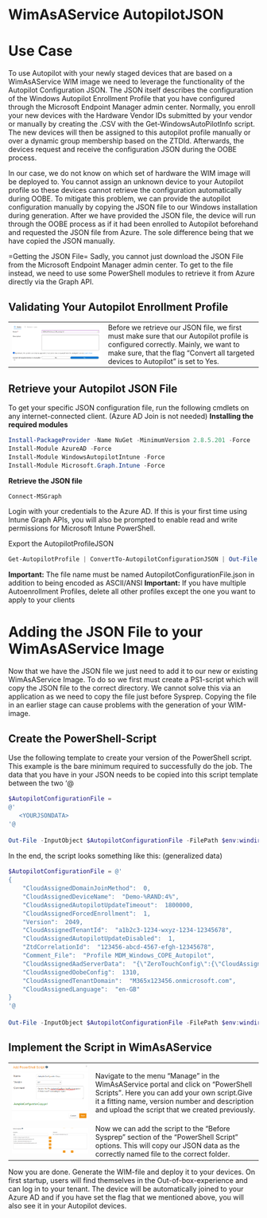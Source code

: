 
# WimAsAService AutopilotJSON


# Use Case

To use Autopilot with your newly staged devices that are based on a
WimAsAService WIM image we need to leverage the functionality of the
Autopilot Configuration JSON. The JSON itself describes the
configuration of the Windows Autopilot Enrollment Profile that you have
configured through the Microsoft Endpoint Manager admin center.
Normally, you enroll your new devices with the Hardware Vendor IDs
submitted by your vendor or manually by creating the .CSV with the
Get-WindowsAutoPilotInfo script. The new devices will then be assigned
to this autopilot profile manually or over a dynamic group membership
based on the ZTDId. Afterwards, the devices request and receive the
configuration JSON during the OOBE process.

In our case, we do not know on which set of hardware the WIM image will
be deployed to. You cannot assign an unknown device to your Autopilot
profile so these devices cannot retrieve the configuration automatically
during OOBE. To mitigate this problem, we can provide the autopilot
configuration manually by copying the JSON file to our Windows
installation during generation.
After we have provided the JSON file, the device will run through the
OOBE process as if it had been enrolled to Autopilot beforehand and
requested the JSON file from Azure. The sole difference being that we
have copied the JSON manually.

=Getting the JSON File= Sadly, you cannot just download the JSON File
from the Microsoft Endpoint Manager admin center. To get to the file
instead, we need to use some PowerShell modules to retrieve it from
Azure directly via the Graph API.

## Validating Your Autopilot Enrollment Profile

| | |
|---|---|
| ![AutopilotJSON](../Data/AutopilotJSON_001.png) | Before we retrieve our JSON file, we first must make sure that our Autopilot profile is configured correctly. Mainly, we want to make sure, that the flag “Convert all targeted devices to Autopilot” is set to Yes. |

## Retrieve your Autopilot JSON File

To get your specific JSON configuration file, run the following cmdlets
on any internet-connected client. (Azure AD Join is not needed)
**Installing the required modules**

``` PowerShell
Install-PackageProvider -Name NuGet -MinimumVersion 2.8.5.201 -Force
Install-Module AzureAD -Force
Install-Module WindowsAutopilotIntune -Force
Install-Module Microsoft.Graph.Intune -Force
```


**Retrieve the JSON file**

``` PowerShell
Connect-MSGraph
```


Login with your credentials to the Azure AD. If this is your first time
using Intune Graph APIs, you will also be prompted to enable read and
write permissions for Microsoft Intune PowerShell.

Export the AutopilotProfileJSON

``` PowerShell
Get-AutopilotProfile | ConvertTo-AutopilotConfigurationJSON | Out-File C:\Temp\AutopilotConfigurationFile.json -Encoding ASCII
```



**Important:** The file name must be named
AutopilotConfigurationFile.json in addition to being encoded as
ASCII/ANSI
**Important:** If you have multiple Autoenrollment Profiles, delete all
other profiles except the one you want to apply to your clients

# Adding the JSON File to your WimAsAService Image

Now that we have the JSON file we just need to add it to our new or
existing WimAsAService Image. To do so we first must create a PS1-script
which will copy the JSON file to the correct directory. We cannot solve
this via an application as we need to copy the file just before Sysprep.
Copying the file in an earlier stage can cause problems with the
generation of your WIM-image.

## Create the PowerShell-Script

Use the following template to create your version of the PowerShell
script. This example is the bare minimum required to successfully do the
job. The data that you have in your JSON needs to be copied into this
script template between the two ‘@

``` PowerShell
$AutopilotConfigurationFile =
@'
   <YOURJSONDATA>
'@

Out-File -InputObject $AutopilotConfigurationFile -FilePath $env:windir\Provisioning\Autopilot\AutopilotConfigurationFile.json -Encoding ASCII
```


In the end, the script looks something like this: (generalized data)

``` PowerShell
$AutopilotConfigurationFile = @'
{
    "CloudAssignedDomainJoinMethod":  0,
    "CloudAssignedDeviceName":  "Demo-%RAND:4%",
    "CloudAssignedAutopilotUpdateTimeout":  1800000,
    "CloudAssignedForcedEnrollment":  1,
    "Version":  2049,
    "CloudAssignedTenantId":  "a1b2c3-1234-wxyz-1234-12345678",
    "CloudAssignedAutopilotUpdateDisabled":  1,
    "ZtdCorrelationId":  "123456-abcd-4567-efgh-12345678",
    "Comment_File":  "Profile MDM_Windows_COPE_Autopilot",
    "CloudAssignedAadServerData":  "{\"ZeroTouchConfig\":{\"CloudAssignedTenantUpn\":\"\",\"ForcedEnrollment\":1,\"CloudAssignedTenantDomain\":\"M365x123456.onmicrosoft.com\"}}",
    "CloudAssignedOobeConfig":  1310,
    "CloudAssignedTenantDomain":  "M365x123456.onmicrosoft.com",
    "CloudAssignedLanguage":  "en-GB"
}
'@

Out-File -InputObject $AutopilotConfigurationFile -FilePath $env:windir\Provisioning\Autopilot\AutopilotConfigurationFile.json -Encoding ASCII
```

## Implement the Script in WimAsAService
| | |
|---|---|
| ![AutopilotJSON](../Data/AutopilotJSON_002.png) | Navigate to the menu “Manage” in the WimAsAService portal and click on “PowerShell Scripts”. Here you can add your own script.Give it a fitting name, version number and description and upload the script that we created previously.
| ![AutopilotJSON](../Data/AutopilotJSON_003.png) | Now we can add the script to the “Before Sysprep” section of the “PowerShell Script” options. This will copy our JSON data as the correctly named file to the correct folder.

Now you are done. Generate the WIM-file and deploy it to your devices.
On first startup, users will find themselves in the
Out-of-box-experience and can log in to your tenant. The device will be
automatically joined to your Azure AD and if you have set the flag that
we mentioned above, you will also see it in your Autopilot devices.
